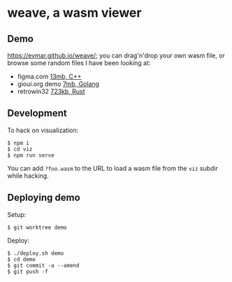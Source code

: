 # weave, a wasm viewer

## Demo

https://evmar.github.io/weave/; you can drag'n'drop your own wasm file, or
browse some random files I have been looking at:

- figma.com [13mb, C++](https://evmar.github.io/weave/?wasm/figma.wasm)
- gioui.org demo [7mb, Golang](https://evmar.github.io/weave/?wasm/gioui-demo.wasm)
- retrowin32 [723kb, Rust](https://evmar.github.io/weave/?wasm/rust.wasm)

## Development

To hack on visualization:

```
$ npm i
$ cd viz
$ npm run serve
```

You can add `?foo.wasm` to the URL to load a wasm file from the `viz` subdir while hacking.

## Deploying demo

Setup:

```
$ git worktree demo
```

Deploy:

```
$ ./deploy.sh demo
$ cd demo
$ git commit -a --amend
$ git push -f
```
